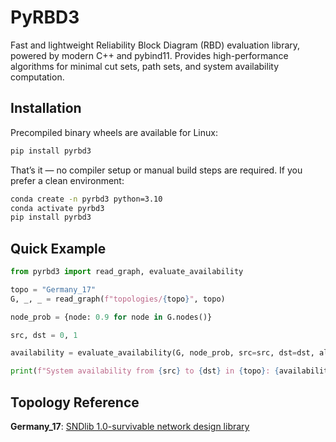 # PyRBD3
Fast and lightweight Reliability Block Diagram (RBD) evaluation library, powered by modern C++ and pybind11.
Provides high-performance algorithms for minimal cut sets, path sets, and system availability computation.

## Installation

Precompiled binary wheels are available for Linux:
```bash
pip install pyrbd3
```

That’s it — no compiler setup or manual build steps are required.
If you prefer a clean environment:
```bash
conda create -n pyrbd3 python=3.10
conda activate pyrbd3
pip install pyrbd3
```

## Quick Example

```python
from pyrbd3 import read_graph, evaluate_availability

topo = "Germany_17"
G, _, _ = read_graph(f"topologies/{topo}", topo)

node_prob = {node: 0.9 for node in G.nodes()}

src, dst = 0, 1

availability = evaluate_availability(G, node_prob, src=src, dst=dst, algorithm="sdp")

print(f"System availability from {src} to {dst} in {topo}: {availability:.6f}")
```

## Topology Reference
**Germany_17**: [SNDlib 1.0-survivable network design library](https://sndlib.put.poznan.pl/home.action)
